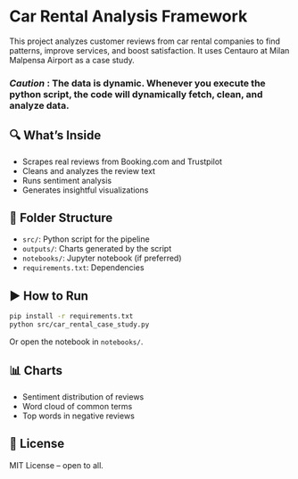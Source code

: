 # Car Rental Analysis Framework

This project analyzes customer reviews from car rental companies to find patterns, improve services, and boost satisfaction. It uses Centauro at Milan Malpensa Airport as a case study.

### ***Caution*** : The data is dynamic. Whenever you execute the python script, the code will dynamically fetch, clean, and analyze data.

## 🔍 What’s Inside

- Scrapes real reviews from Booking.com and Trustpilot
- Cleans and analyzes the review text
- Runs sentiment analysis
- Generates insightful visualizations

## 📁 Folder Structure

- `src/`: Python script for the pipeline
- `outputs/`: Charts generated by the script
- `notebooks/`: Jupyter notebook (if preferred)
- `requirements.txt`: Dependencies

## ▶️ How to Run

```bash
pip install -r requirements.txt
python src/car_rental_case_study.py
```

Or open the notebook in `notebooks/`.

## 📊 Charts

- Sentiment distribution of reviews
- Word cloud of common terms
- Top words in negative reviews

## 📘 License

MIT License – open to all.
